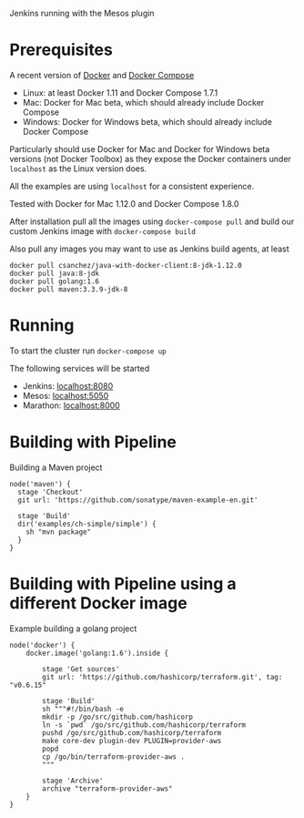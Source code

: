 Jenkins running with the Mesos plugin

# Prerequisites

A recent version of [Docker](https://www.docker.com/products/overview) and [Docker Compose](https://docs.docker.com/compose/install/)

* Linux: at least Docker 1.11 and Docker Compose 1.7.1
* Mac: Docker for Mac beta, which should already include Docker Compose
* Windows: Docker for Windows beta, which should already include Docker Compose

Particularly should use Docker for Mac and Docker for Windows beta versions (not Docker Toolbox)
as they expose the Docker containers under `localhost` as the Linux version does.

All the examples are using `localhost` for a consistent experience.

Tested with Docker for Mac 1.12.0 and Docker Compose 1.8.0


After installation pull all the images using `docker-compose pull` and build our custom Jenkins image with `docker-compose build`

Also pull any images you may want to use as Jenkins build agents, at least

    docker pull csanchez/java-with-docker-client:8-jdk-1.12.0
    docker pull java:8-jdk
    docker pull golang:1.6
    docker pull maven:3.3.9-jdk-8

# Running

To start the cluster run `docker-compose up`

The following services will be started

* Jenkins:  [localhost:8080](http://localhost:8080)
* Mesos:    [localhost:5050](http://localhost:5050)
* Marathon: [localhost:8000](http://localhost:8000)

# Building with Pipeline

Building a Maven project

    node('maven') {
      stage 'Checkout'
      git url: 'https://github.com/sonatype/maven-example-en.git'

      stage 'Build'
      dir('examples/ch-simple/simple') {
        sh "mvn package"
      }
    }

# Building with Pipeline using a different Docker image

Example building a golang project

    node('docker') {
        docker.image('golang:1.6').inside {

            stage 'Get sources'
            git url: 'https://github.com/hashicorp/terraform.git', tag: "v0.6.15"

            stage 'Build'
            sh """#!/bin/bash -e
            mkdir -p /go/src/github.com/hashicorp
            ln -s `pwd` /go/src/github.com/hashicorp/terraform
            pushd /go/src/github.com/hashicorp/terraform
            make core-dev plugin-dev PLUGIN=provider-aws
            popd
            cp /go/bin/terraform-provider-aws .
            """

            stage 'Archive'
            archive "terraform-provider-aws"
        }
    }
